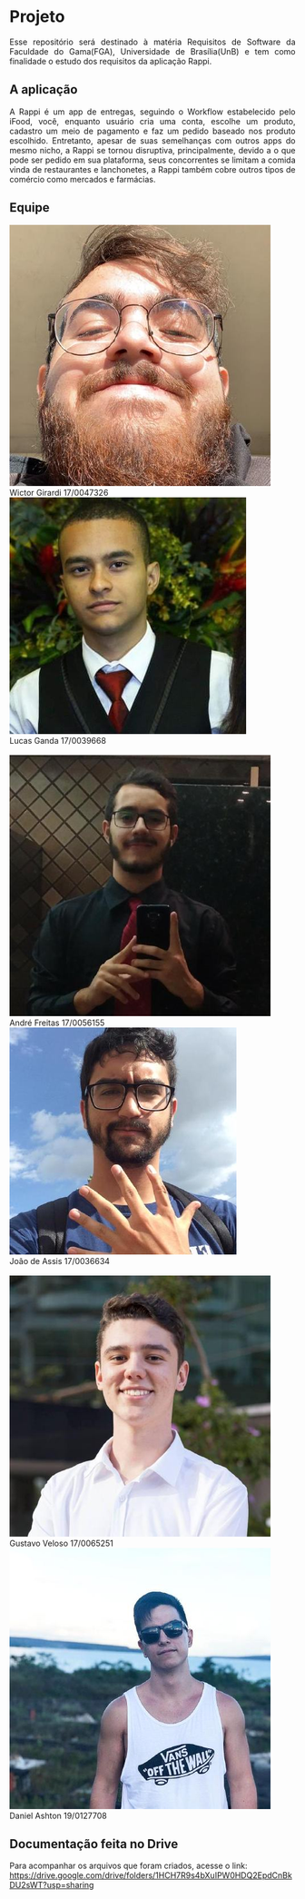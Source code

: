 # Projeto

<p align="justify">Esse repositório será destinado à matéria Requisitos de Software da Faculdade do Gama(FGA), Universidade de Brasília(UnB) e tem como finalidade o estudo dos requisitos da aplicação Rappi.</p>

## A aplicação

<p align="justify">A Rappi é um app de entregas, seguindo o Workflow estabelecido pelo iFood, você, enquanto usuário cria uma conta, escolhe um produto, cadastro um meio de pagamento e faz um pedido baseado nos produto escolhido. Entretanto, apesar de suas semelhanças com outros apps do mesmo nicho, a Rappi se tornou disruptiva, principalmente, devido a o que pode ser pedido em sua plataforma, seus concorrentes se limitam a comida vinda de restaurantes e lanchonetes, a Rappi também cobre outros tipos de comércio como mercados e farmácias.</p>

## Equipe

<div class="container">
  <div class="row">
    <div class="col-sm container-img">
        <img src="./assets/imgs/people/wictor.jpg" alt="..." class="img-thumbnail image">
            <div class="middle">
              <div class="text">
                Wictor Girardi 17/0047326
              </div>
            </div>
    </div>
    <div class="col-sm container-img">
      <img src="./assets/imgs/people/ganda.jpg" alt="..." class="img-thumbnail image">    
          <div class="middle">
            <div class="text">
              Lucas Ganda 17/0039668
            </div>
          </div>
    </div>
  <br />
  <div class="row">
    <div class="col-sm container-img">
        <img src="./assets/imgs/people/andre.jpg" alt="..." class="img-thumbnail image">
        <div class="middle">
          <div class="text">
            André Freitas 17/0056155
          </div>
        </div>
    </div>
    <div class="col-sm container-img">
      <img src="./assets/imgs/people/joao.jpg" alt="..." class="img-thumbnail image">    
        <div class="middle">
            <div class="text">
             João de Assis 17/0036634
            </div>
        </div>
    </div>
    <br />
   <div class="row">
    <div class="col-sm container-img">
        <img src="./assets/imgs/people/gustavo.jpg" alt="..." class="img-thumbnail image">
        <div class="middle">
          <div class="text">
            Gustavo Veloso  17/0065251
          </div>
        </div>
    </div>
    <div class="col-sm container-img">
      <img src="./assets/imgs/people/daniel.jpg" alt="..." class="img-thumbnail image">
      <div class="middle">
          <div class="text">
            Daniel Ashton 19/0127708
          </div>
        </div>
    </div>
  </div>
</div>

## Documentação feita no Drive

Para acompanhar os arquivos que foram criados, acesse o link:
https://drive.google.com/drive/folders/1HCH7R9s4bXuIPW0HDQ2EpdCnBkDU2sWT?usp=sharing
